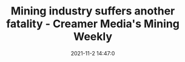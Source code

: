 ---
"title": "Mining industry suffers another fatality - Creamer Media's Mining Weekly"
"date": "2021-11-2 14:47:0"
"feed_name": "GOOGLENEWSMINING"
"feed_website": "https://news.google.com/search?q=mining%2Bincident&hl=en-US&gl=US&ceid=US:en"
"feed_rss": "https://news.google.com/rss/search?q=mining%2Bincident&hl=en-US&gl=US&ceid=US:en"
"link": "https://www.miningweekly.com/article/mining-industry-suffers-another-fatality-2021-11-02"
"source": "{'href': 'https://www.miningweekly.com', 'title': 'Creamer Media's Mining Weekly'}"
"file": "_posts/2021-1-1-dbed7a28682e7ec3b175ab61cd65d1c126a033c4.md"
"accident": "0"
"drilling": "0"
"dead": "0"
"injured": "0"
"arrested": "0"
"place": "unknown place"
"where": "unknown site"
"causes": "unknown"
"place_uri": "unknown place"
---